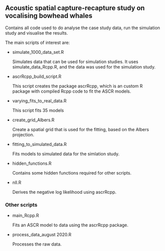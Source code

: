 ## Acoustic spatial capture-recapture study on vocalising bowhead whales

Contains all code used to do analyse the case study data, run the simulation study and visualise the results. 

The main scripts of interest are:

- simulate_1000_data_set.R

	Simulates data that can be used for simulation studies. It uses simulate_data_Rcpp.R, and the data was used for the simulation study.
	
- ascrRcpp_build_script.R
	
	This script creates the package ascrRcpp, which is an custom R package with compiled Rcpp code to fit the ASCR models.
	
- varying_fits_to_real_data.R
	
	This script fits 35 models
	
- create_grid_Albers.R
	
	Create a spatial grid that is used for the fitting, based on the Albers projection.
	
- fitting_to_simulated_data.R
	
	Fits models to simulated data for the simlation study.
	
- hidden_functions.R
	
	Contains some hidden functions required for other scripts.
	
- nll.R
	
	Derives the negative log likelihood using ascrRcpp.
	

### Other scripts

- main_Rcpp.R
	
	Fits an ASCR model to data using the ascrRcpp package.
	
- process_data_august 2020.R 
	
	Processes the raw data.
	
